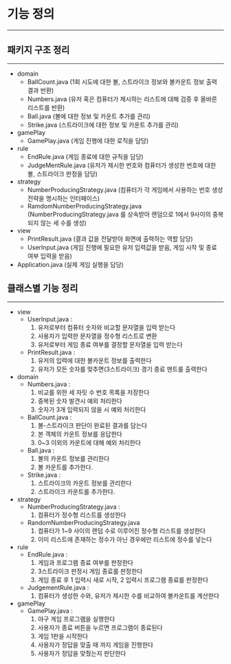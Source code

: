 # 기능 정의

***

## 패키지 구조 정리

***

- domain
    - BallCount.java (1회 시도에 대한 볼, 스트라이크 정보와 볼카운트 정보 출력 결과 반환)
    - Numbers.java (유저 혹은 컴퓨터가 제시하는 리스트에 대해 검증 후 올바른 리스트를 반환)
    - Ball.java (볼에 대한 정보 및 카운트 추가를 관리)
    - Strike.java (스트라이크에 대한 정보 및 카운트 추가를 관리)
- gamePlay
    - GamePlay.java (게임 진행에 대한 로직을 담당)
- rule
    - EndRule.java (게임 종료에 대한 규칙을 담당)
    - JudgeMentRule.java (유저가 제시한 번호와 컴퓨터가 생성한 번호에 대한 볼, 스트라이크 판정을 담당)
- strategy
    - NumberProducingStrategy.java (컴퓨터가 각 게임에서 사용하는 번호 생성 전략을 명시하는 인터페이스)
    - RamdomNumberProducingStrategy.java (NumberProducingStrategy.java 를 상속받아 랜덤으로 1에서 9사이의 중복되지 않는
      세 수를 생성)
- view
    - PrintResult.java (결과 값을 전달받아 화면에 출력하는 역할 담당)
    - UserInput.java (게임 진행에 필요한 유저 입력값을 받음, 게임 시작 및 종료 여부 입력을 받음)
- Application.java (실제 게임 실행을 담당)

## 클래스별 기능 정리

***

- view
    - UserInput.java :
        1. 유저로부터 컴퓨터 숫자와 비교할 문자열을 입력 받는다
        2. 사용자가 입력한 문자열을 정수형 리스트로 변환
        3. 유저로부터 게임 종료 여부를 결정할 문자열을 입력 받는다
    - PrintResult.java :
        1. 유저의 입력에 대한 볼카운트 정보를 출력한다
        2. 유저가 모든 숫자를 맞추면(3스트라이크) 경기 종료 멘트를 출력한다
- domain
    - Numbers.java :
        1. 비교를 위한 세 자릿 수 번호 목록을 저장한다
        2. 중복된 숫자 발견시 예외 처리한다
        3. 숫자가 3개 입력되지 않을 시 예외 처리한다
    - BallCount.java :
        1. 볼-스트라이크 판단이 완료된 결과를 담는다
        2. 본 객체의 카운트 정보를 응답한다
        3. 0~3 이외의 카운트에 대해 예외 처리한다
    - Ball.java :
        1. 볼의 카운트 정보를 관리한다
        2. 볼 카운트를 추가한다.
    - Strike.java :
        1. 스트라이크의 카운트 정보를 관리한다
        2. 스트라이크 카운트를 추가한다.
- strategy
    - NumberProducingStrategy.java :
        1. 컴퓨터가 정수형 리스트를 생성한다
    - RandomNumberProducingStrategy.java
        1. 컴퓨터가 1~9 사이의 랜덤 수로 이루어진 정수형 리스트를 생성한다
        2. 이미 리스트에 존재하는 정수가 아닌 경우에만 리스트에 정수를 넣는다
- rule
    - EndRule.java :
        1. 게임과 프로그램 종료 여부를 판정한다
        2. 3스트라이크 판정시 게임 종료를 판정한다
        3. 게임 종료 후 1 입력시 새로 시작, 2 입력시 프로그램 종료를 판정한다
    - JudgementRule.java :
        1. 컴퓨터가 생성한 수와, 유저가 제시한 수를 비교하여 볼카운트를 계산한다
- gamePlay
    - GamePlay.java :
        1. 야구 게임 프로그램을 실행한다
        2. 사용자가 종료 버튼을 누르면 프로그램이 종료된다
        3. 게임 1판을 시작한다
        4. 사용자가 정답을 맞출 때 까지 게임을 진행한다
        5. 사용자가 정답을 맞췄는지 판단한다